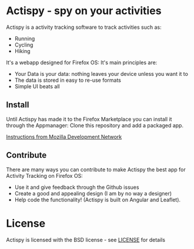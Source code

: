 # Actispy - spy on your activities

Actispy is a activity tracking software to track activities such as:

* Running
* Cycling
* Hiking

It's a webapp designed for Firefox OS: It's main principles are:

* Your Data is your data: nothing leaves your device unless you want it to
* The data is stored in easy to re-use formats 
* Simple UI beats all 

## Install

Until Actispy has made it to the Firefox Marketplace you can install it
through the Appmanager: Clone this repository and add a packaged app.

[Instructions from Mozilla Development Network](https://developer.mozilla.org/en-US/Firefox_OS/Using_the_App_Manager)

## Contribute

There are many ways you can contribute to make Actispy the best app for
Activity Tracking on Firefox OS:

* Use it and give feedback through the Github issues
* Create a good and appealing design (I am by no way a designer)
* Help code the functionality! (Actispy is built on Angular and Leaflet).

# License

Actispy is licensed with the BSD license - see [LICENSE](LICENSE) for details
